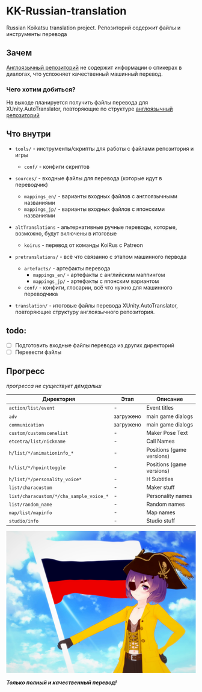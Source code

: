 # KK-Russian-translation
Russian Koikatsu translation project. Репозиторий содержит файлы и инструменты перевода

## Зачем
[Англоязычный репозиторий](https://github.com/IllusionMods/KoikatsuTranslation) не содержит информации о спикерах в диалогах, что усложняет качественный машинный перевод.

### Чего хотим добиться?
Нв выходе планируется получить файлы перевода для XUnity.AutoTranslator, повторяющие по структуре [англоязычный репозиторий](https://github.com/IllusionMods/KoikatsuTranslation)

## Что внутри
- `tools/` - инструменты/скрипты для работы с файлами репозитория и игры
    - `conf/` - конфиги скриптов  
	
- `sources/` - входные файлы для перевода (которые идут в переводчик)
    - `mappings_en/` - варианты входных файлов с англоязычными названиями
    - `mappings_jp/` - варианты входных файлов с японскими названиями

- `altTranslations` - альтернативные ручные переводы, которые, возможно, будут включены в итоговые
    - `koirus` - перевод от команды KoiRus с Patreon

- `pretranslations/` - всё что связанно с этапом машинного первода 
    - `artefacts/` - артефакты перевода
        - `mappings_en/` - артефакты с английским маппингом
        - `mappings_jp/` - артефакты с японским вариантом
    - `conf/` - конфиги, глосарии, всё что нужно для машинного переводчика
	
- `translation/` - итоговые файлы перевода XUnity.AutoTranslator, повторяющие структуру англоязычного репозитория.

## todo:
- [ ] Подготовить входные файлы перевода из других директорий
- [ ] Перевести файлы

## Прогресс

*прогресса не существует дёмдальш*

| Директория | Этап | Описание |
| ---- | ---- | ---- |
| `action/list/event` | - | Event titles |
| `adv` | загружено | main game dialogs |
| `communication` | загружено | main game dialogs |
| `custom/customscenelist` | - | Maker Pose Text |
| `etcetra/list/nickname` | - |Call Names |
| `h/list/*/animationinfo_*` | - | Positions (game versions) |
| `h/list/*/hpointtoggle` | - | Positions (game versions) |
| `h/list/*/personality_voice*` | - | H Subtitles |
| `list/characustom` | - | Maker stuff |
| `list/characustom/*/cha_sample_voice_*` | - | Personality names |
| `list/random_name` | - | Random names |
| `map/list/mapinfo` | - | Map names |
| `studio/info` | - | Studio stuff |

![Yar har fiddle-dee-dee!](mascot.webp)

__*Только полный и качественный перевод!*__

